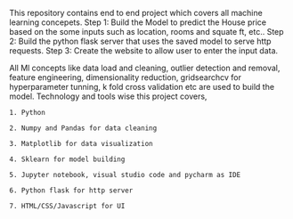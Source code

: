 This repository contains end to end project which covers all machine learning concepets.
Step 1: Build the Model to predict the House price based on the some inputs such as location, rooms and squate ft, etc..
Step 2: Build the python flask server that uses the saved model to serve http requests.
Step 3: Create the website to allow user to enter the input data.

All Ml concepts like data load and cleaning, outlier detection and removal, feature engineering, dimensionality reduction, gridsearchcv for hyperparameter tunning,
k fold cross validation etc are used to build the model. Technology and tools wise this project covers,

    1. Python
    
    2. Numpy and Pandas for data cleaning
    
    3. Matplotlib for data visualization
    
    4. Sklearn for model building
    
    5. Jupyter notebook, visual studio code and pycharm as IDE
    
    6. Python flask for http server
    
    7. HTML/CSS/Javascript for UI
